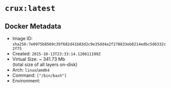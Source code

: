 # `crux:latest`

## Docker Metadata

- Image ID: `sha256:7e0975b8569c39f682d41b83d2c9e35dd4a2f278833eb8214edbc5d6332c2f75`
- Created: `2015-10-13T23:33:14.120611199Z`
- Virtual Size: ~ 341.73 Mb  
  (total size of all layers on-disk)
- Arch: `linux`/`amd64`
- Command: `["/bin/bash"]`
- Environment:
